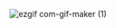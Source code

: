 ![ezgif com-gif-maker (1)](https://user-images.githubusercontent.com/93681006/173510662-7af5197b-678d-4056-bcaa-5c84db92f8a0.gif)





<!--
**Kristen-Reid/Kristen-Reid** is a ✨ _special_ ✨ repository because its `README.md` (this file) appears on your GitHub profile.

Here are some ideas to get you started:

- 🔭 I’m currently working on ...
- 🌱 I’m currently learning ...
- 👯 I’m looking to collaborate on ...
- 🤔 I’m looking for help with ...
- 💬 Ask me about ...
- 📫 How to reach me: ...
- 😄 Pronouns: ...
- ⚡ Fun fact: ...
-->
